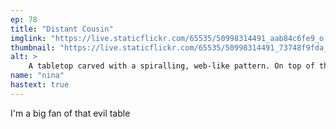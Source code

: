 ```yaml
---
ep: 78
title: "Distant Cousin"
imglink: "https://live.staticflickr.com/65535/50998314491_aab84c6fe9_o.jpg"
thumbnail: "https://live.staticflickr.com/65535/50998314491_73748f9fda_q.jpg"
alt: >
    A tabletop carved with a spiralling, web-like pattern. On top of the table sits a polaroid photograph of a scribbled out picture, labelled with the words &quot;78: Distant Cousin.&quot;
name: "nina"
hastext: true
---
```

I'm a big fan of that evil table